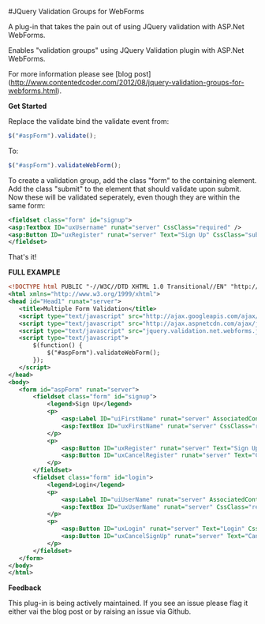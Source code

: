 #JQuery Validation Groups for WebForms

A plug-in that takes the pain out of using JQuery validation with ASP.Net WebForms. 

Enables "validation groups" using JQuery Validation plugin with ASP.Net WebForms.

For more information please see [blog post] (http://www.contentedcoder.com/2012/08/jquery-validation-groups-for-webforms.html).

**Get Started**

Replace the validate bind the validate event from:
 
```javascript
$("#aspForm").validate();
 ```

To:

 ```javascript
$("#aspForm").validateWebForm();
 ```

To create a validation group, add the class "form" to the containing element. Add the class "submit" to the element that should validate upon submit. Now these will be validated seperately, even though they are within the same form:

 ```xml
<fieldset class="form" id="signup">
<asp:Textbox ID="uxUsername" runat="server" CssClass="required" />
<asp:Button ID="uxRegister" runat="server" Text="Sign Up" CssClass="submit" />
</fieldset>
 ```

That's it!

**FULL EXAMPLE**

 ```xml
<!DOCTYPE html PUBLIC "-//W3C//DTD XHTML 1.0 Transitional//EN" "http://www.w3.org/TR/xhtml1/DTD/xhtml1-transitional.dtd">
<html xmlns="http://www.w3.org/1999/xhtml">
<head id="Head1" runat="server">
    <title>Multiple Form Validation</title>
    <script type="text/javascript" src="http://ajax.googleapis.com/ajax/libs/jquery/1.7.1/jquery.min.js"></script>
    <script type="text/javascript" src="http://ajax.aspnetcdn.com/ajax/jquery.validate/1.9/jquery.validate.min.js"></script>
    <script type="text/javascript" src="jquery.validation.net.webforms.js"></script>
    <script type="text/javascript">
        $(function() {
            $("#aspForm").validateWebForm();
        });
    </script>
</head>
<body>
    <form id="aspForm" runat="server">
        <fieldset class="form" id="signup">
            <legend>Sign Up</legend>
            <p>
                <asp:Label ID="uiFirstName" runat="server" AssociatedControlID="uxFirstName" Text="First name:"></asp:Label>
                <asp:TextBox ID="uxFirstName" runat="server" CssClass="required"></asp:TextBox>
            </p>
            <p>
                <asp:Button ID="uxRegister" runat="server" Text="Sign Up" CssClass="submit signup" />
                <asp:Button ID="uxCancelRegister" runat="server" Text="Cancel" />
            </p>
        </fieldset>
        <fieldset class="form" id="login">
            <legend>Login</legend>
            <p>
                <asp:Label ID="uiUserName" runat="server" AssociatedControlID="uxUserName" Text="User name:"></asp:Label>
                <asp:TextBox ID="uxUserName" runat="server" CssClass="required email"></asp:TextBox>
            </p>
            <p>
                <asp:Button ID="uxLogin" runat="server" Text="Login" CssClass="submit login" />
                <asp:Button ID="uxCancelSignUp" runat="server" Text="Cancel" />
            </p>
        </fieldset>
    </form>
</body>
</html>
 ```

 **Feedback**

 This plug-in is being actively maintained. If you see an issue please flag it either vai the blog post or by raising an issue via Github.